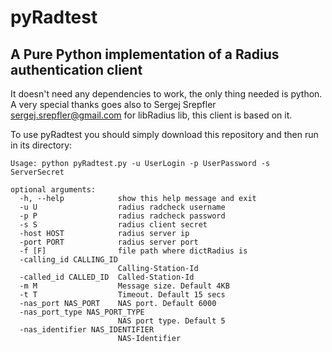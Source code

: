 # pyRadtest
## A Pure Python implementation of a Radius authentication client

It doesn't need any dependencies to work, the only thing needed is python.
A very special thanks goes also to Sergej Srepfler <sergej.srepfler@gmail.com> for libRadius lib, this client is based on it.

To use pyRadtest you should simply download this repository and then run in its directory:

````
Usage: python pyRadtest.py -u UserLogin -p UserPassword -s ServerSecret

optional arguments:
  -h, --help            show this help message and exit
  -u U                  radius radcheck username
  -p P                  radius radcheck password
  -s S                  radius client secret
  -host HOST            radius server ip
  -port PORT            radius server port
  -f [F]                file path where dictRadius is
  -calling_id CALLING_ID
                        Calling-Station-Id
  -called_id CALLED_ID  Called-Station-Id
  -m M                  Message size. Default 4KB
  -t T                  Timeout. Default 15 secs
  -nas_port NAS_PORT    NAS port. Default 6000
  -nas_port_type NAS_PORT_TYPE
                        NAS port type. Default 5
  -nas_identifier NAS_IDENTIFIER
                        NAS-Identifier
````
